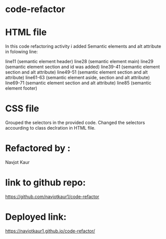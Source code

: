 # code-refactor

# HTML file


In this code refactoring activity i added Semantic elements and alt attribute in folowing line:

line11 (semantic element header)
line28 (semantic element main)
line29 (semantic element section and id was added)
line39-41 (semantic element section and alt attribute)
line49-51 (semantic element section and alt attribute)
line61-63 (semantic element aside, section and alt attribute)
line69-71 (semantic element section and alt attribute)
line85 (semantic element footer)



# CSS file


Grouped the selectors in the provided code.
Changed the selectors accourding to class declration in HTML file.

# Refactored by :
Navjot Kaur

# link to github repo:

https://github.com/navjotkaur1/code-refactor

# Deployed link:

https://navjotkaur1.github.io/code-refactor/




